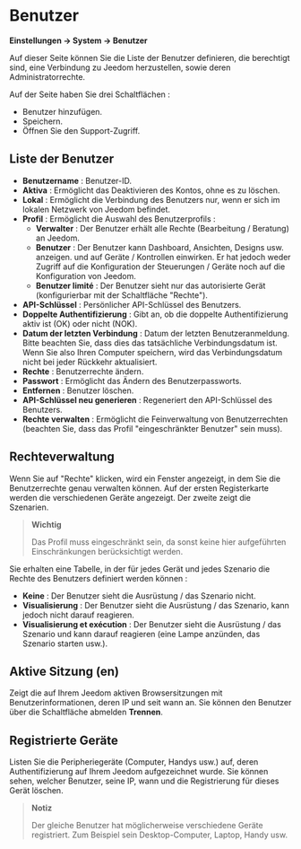 # Benutzer
**Einstellungen → System → Benutzer**

Auf dieser Seite können Sie die Liste der Benutzer definieren, die berechtigt sind, eine Verbindung zu Jeedom herzustellen, sowie deren Administratorrechte.

Auf der Seite haben Sie drei Schaltflächen :

- Benutzer hinzufügen.
- Speichern.
- Öffnen Sie den Support-Zugriff.

## Liste der Benutzer

- **Benutzername** : Benutzer-ID.
- **Aktiva** : Ermöglicht das Deaktivieren des Kontos, ohne es zu löschen.
- **Lokal** : Ermöglicht die Verbindung des Benutzers nur, wenn er sich im lokalen Netzwerk von Jeedom befindet.
- **Profil** : Ermöglicht die Auswahl des Benutzerprofils :
    - **Verwalter** : Der Benutzer erhält alle Rechte (Bearbeitung / Beratung) an Jeedom.
    - **Benutzer** : Der Benutzer kann Dashboard, Ansichten, Designs usw. anzeigen. und auf Geräte / Kontrollen einwirken. Er hat jedoch weder Zugriff auf die Konfiguration der Steuerungen / Geräte noch auf die Konfiguration von Jeedom.
    - **Benutzer limité** : Der Benutzer sieht nur das autorisierte Gerät (konfigurierbar mit der Schaltfläche &quot;Rechte&quot;).
- **API-Schlüssel** : Persönlicher API-Schlüssel des Benutzers.
- **Doppelte Authentifizierung** : Gibt an, ob die doppelte Authentifizierung aktiv ist (OK) oder nicht (NOK).
- **Datum der letzten Verbindung** : Datum der letzten Benutzeranmeldung. Bitte beachten Sie, dass dies das tatsächliche Verbindungsdatum ist. Wenn Sie also Ihren Computer speichern, wird das Verbindungsdatum nicht bei jeder Rückkehr aktualisiert.
- **Rechte** : Benutzerrechte ändern.
- **Passwort** : Ermöglicht das Ändern des Benutzerpassworts.
- **Entfernen** : Benutzer löschen.
- **API-Schlüssel neu generieren** : Regeneriert den API-Schlüssel des Benutzers.
- **Rechte verwalten** : Ermöglicht die Feinverwaltung von Benutzerrechten (beachten Sie, dass das Profil &quot;eingeschränkter Benutzer&quot; sein muss).

## Rechteverwaltung

Wenn Sie auf &quot;Rechte&quot; klicken, wird ein Fenster angezeigt, in dem Sie die Benutzerrechte genau verwalten können. Auf der ersten Registerkarte werden die verschiedenen Geräte angezeigt. Der zweite zeigt die Szenarien.

> **Wichtig**
>
> Das Profil muss eingeschränkt sein, da sonst keine hier aufgeführten Einschränkungen berücksichtigt werden.

Sie erhalten eine Tabelle, in der für jedes Gerät und jedes Szenario die Rechte des Benutzers definiert werden können :
- **Keine** : Der Benutzer sieht die Ausrüstung / das Szenario nicht.
- **Visualisierung** : Der Benutzer sieht die Ausrüstung / das Szenario, kann jedoch nicht darauf reagieren.
- **Visualisierung et exécution** : Der Benutzer sieht die Ausrüstung / das Szenario und kann darauf reagieren (eine Lampe anzünden, das Szenario starten usw.).

## Aktive Sitzung (en)

Zeigt die auf Ihrem Jeedom aktiven Browsersitzungen mit Benutzerinformationen, deren IP und seit wann an. Sie können den Benutzer über die Schaltfläche abmelden **Trennen**.

## Registrierte Geräte

Listen Sie die Peripheriegeräte (Computer, Handys usw.) auf, deren Authentifizierung auf Ihrem Jeedom aufgezeichnet wurde.
Sie können sehen, welcher Benutzer, seine IP, wann und die Registrierung für dieses Gerät löschen.

> **Notiz**
>
> Der gleiche Benutzer hat möglicherweise verschiedene Geräte registriert. Zum Beispiel sein Desktop-Computer, Laptop, Handy usw.







